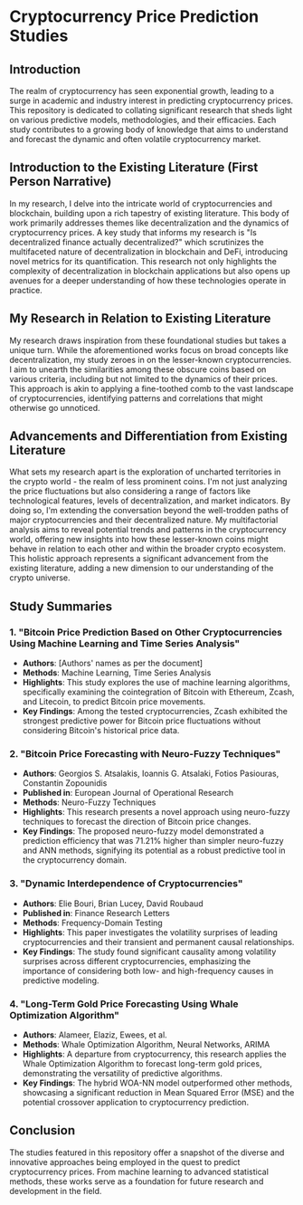 # Cryptocurrency Price Prediction Studies

## Introduction
The realm of cryptocurrency has seen exponential growth, leading to a surge in academic and industry interest in predicting cryptocurrency prices. This repository is dedicated to collating significant research that sheds light on various predictive models, methodologies, and their efficacies. Each study contributes to a growing body of knowledge that aims to understand and forecast the dynamic and often volatile cryptocurrency market.

## Introduction to the Existing Literature (First Person Narrative)
In my research, I delve into the intricate world of cryptocurrencies and blockchain, building upon a rich tapestry of existing literature. This body of work primarily addresses themes like decentralization and the dynamics of cryptocurrency prices. A key study that informs my research is "Is decentralized finance actually decentralized?" which scrutinizes the multifaceted nature of decentralization in blockchain and DeFi, introducing novel metrics for its quantification. This research not only highlights the complexity of decentralization in blockchain applications but also opens up avenues for a deeper understanding of how these technologies operate in practice.

## My Research in Relation to Existing Literature
My research draws inspiration from these foundational studies but takes a unique turn. While the aforementioned works focus on broad concepts like decentralization, my study zeroes in on the lesser-known cryptocurrencies. I aim to unearth the similarities among these obscure coins based on various criteria, including but not limited to the dynamics of their prices. This approach is akin to applying a fine-toothed comb to the vast landscape of cryptocurrencies, identifying patterns and correlations that might otherwise go unnoticed.

## Advancements and Differentiation from Existing Literature
What sets my research apart is the exploration of uncharted territories in the crypto world - the realm of less prominent coins. I'm not just analyzing the price fluctuations but also considering a range of factors like technological features, levels of decentralization, and market indicators. By doing so, I'm extending the conversation beyond the well-trodden paths of major cryptocurrencies and their decentralized nature. My multifactorial analysis aims to reveal potential trends and patterns in the cryptocurrency world, offering new insights into how these lesser-known coins might behave in relation to each other and within the broader crypto ecosystem. This holistic approach represents a significant advancement from the existing literature, adding a new dimension to our understanding of the crypto universe.

## Study Summaries

### 1. "Bitcoin Price Prediction Based on Other Cryptocurrencies Using Machine Learning and Time Series Analysis"
- **Authors**: [Authors' names as per the document]
- **Methods**: Machine Learning, Time Series Analysis
- **Highlights**: This study explores the use of machine learning algorithms, specifically examining the cointegration of Bitcoin with Ethereum, Zcash, and Litecoin, to predict Bitcoin price movements.
- **Key Findings**: Among the tested cryptocurrencies, Zcash exhibited the strongest predictive power for Bitcoin price fluctuations without considering Bitcoin's historical price data.

### 2. "Bitcoin Price Forecasting with Neuro-Fuzzy Techniques"
- **Authors**: Georgios S. Atsalakis, Ioannis G. Atsalaki, Fotios Pasiouras, Constantin Zopounidis
- **Published in**: European Journal of Operational Research
- **Methods**: Neuro-Fuzzy Techniques
- **Highlights**: This research presents a novel approach using neuro-fuzzy techniques to forecast the direction of Bitcoin price changes.
- **Key Findings**: The proposed neuro-fuzzy model demonstrated a prediction efficiency that was 71.21% higher than simpler neuro-fuzzy and ANN methods, signifying its potential as a robust predictive tool in the cryptocurrency domain.

### 3. "Dynamic Interdependence of Cryptocurrencies"
- **Authors**: Elie Bouri, Brian Lucey, David Roubaud
- **Published in**: Finance Research Letters
- **Methods**: Frequency-Domain Testing
- **Highlights**: This paper investigates the volatility surprises of leading cryptocurrencies and their transient and permanent causal relationships.
- **Key Findings**: The study found significant causality among volatility surprises across different cryptocurrencies, emphasizing the importance of considering both low- and high-frequency causes in predictive modeling.

### 4. "Long-Term Gold Price Forecasting Using Whale Optimization Algorithm"
- **Authors**: Alameer, Elaziz, Ewees, et al.
- **Methods**: Whale Optimization Algorithm, Neural Networks, ARIMA
- **Highlights**: A departure from cryptocurrency, this research applies the Whale Optimization Algorithm to forecast long-term gold prices, demonstrating the versatility of predictive algorithms.
- **Key Findings**: The hybrid WOA-NN model outperformed other methods, showcasing a significant reduction in Mean Squared Error (MSE) and the potential crossover application to cryptocurrency prediction.

## Conclusion
The studies featured in this repository offer a snapshot of the diverse and innovative approaches being employed in the quest to predict cryptocurrency prices. From machine learning to advanced statistical methods, these works serve as a foundation for future research and development in the field.
